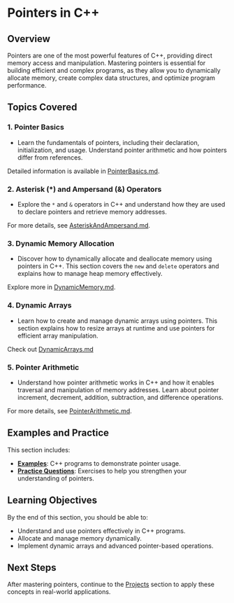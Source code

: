 # Pointers in C++

## Overview

Pointers are one of the most powerful features of C++, providing direct memory access and manipulation. Mastering pointers is essential for building efficient and complex programs, as they allow you to dynamically allocate memory, create complex data structures, and optimize program performance.

## Topics Covered

### 1. **Pointer Basics**
- Learn the fundamentals of pointers, including their declaration, initialization, and usage. Understand pointer arithmetic and how pointers differ from references.

Detailed information is available in [PointerBasics.md](PointerBasics.md).

### 2. **Asterisk (*) and Ampersand (&) Operators**
- Explore the `*` and `&` operators in C++ and understand how they are used to declare pointers and retrieve memory addresses.

For more details, see [AsteriskAndAmpersand.md](AsteriskAndAmpersand.md).

### 3. **Dynamic Memory Allocation**
- Discover how to dynamically allocate and deallocate memory using pointers in C++. This section covers the `new` and `delete` operators and explains how to manage heap memory effectively.

Explore more in [DynamicMemory.md](DynamicMemory.md).

### 4. **Dynamic Arrays**
- Learn how to create and manage dynamic arrays using pointers. This section explains how to resize arrays at runtime and use pointers for efficient array manipulation.

Check out [DynamicArrays.md](DynamicArrays.md)

### 5. **Pointer Arithmetic**
- Understand how pointer arithmetic works in C++ and how it enables traversal and manipulation of memory addresses. Learn about pointer increment, decrement, addition, subtraction, and difference operations.

For more details, see [PointerArithmetic.md](PointerArithmetic.md).

## Examples and Practice

This section includes:
- **[Examples](examples/)**: C++ programs to demonstrate pointer usage.
- **[Practice Questions](practice_questions/practice.md)**: Exercises to help you strengthen your understanding of pointers.

## Learning Objectives

By the end of this section, you should be able to:
- Understand and use pointers effectively in C++ programs.
- Allocate and manage memory dynamically.
- Implement dynamic arrays and advanced pointer-based operations.

## Next Steps

After mastering pointers, continue to the [Projects](../10_Projects/) section to apply these concepts in real-world applications.
